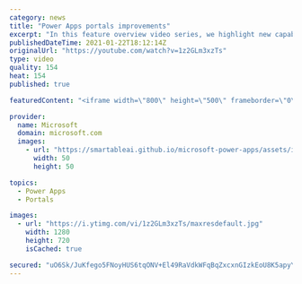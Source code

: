 ```yaml
---
category: news
title: "Power Apps portals improvements"
excerpt: "In this feature overview video series, we highlight new capabilities included in the latest update to Microsoft Power Apps.  Power Apps portals improvements bring new capabilities for makers and developers by providing a new identity management configuration experience with enhanced functionality to"
publishedDateTime: 2021-01-22T18:12:14Z
originalUrl: "https://youtube.com/watch?v=1z2GLm3xzTs"
type: video
quality: 154
heat: 154
published: true

featuredContent: "<iframe width=\"800\" height=\"500\" frameborder=\"0\" src=\"https://www.youtube.com/embed/1z2GLm3xzTs\" allow=\"accelerometer; autoplay; encrypted-media; gyroscope; picture-in-picture\" allowfullscreen></iframe>"

provider:
  name: Microsoft
  domain: microsoft.com
  images:
    - url: "https://smartableai.github.io/microsoft-power-apps/assets/images/organizations/microsoft.com-50x50.jpg"
      width: 50
      height: 50

topics:
  - Power Apps
  - Portals

images:
  - url: "https://i.ytimg.com/vi/1z2GLm3xzTs/maxresdefault.jpg"
    width: 1280
    height: 720
    isCached: true

secured: "uO6Sk/JuKfego5FNoyHUS6tqONV+El49RaVdkWFqBqZxcxnGIzkEoU8K5apyYQjrShDJ+hB38Iz0XKY2cU/VZ06xV9sHC2BYP/XgS1aJTmchwxiD/P4U6Efeof7kR9NMBDpWx+PEwjxxN7tSD9E5MgcFLUDed/gMlhPhE27mEt4Zjz2QBtK/LRVcHRUwtVvJwd1tZAabnAHfL5tNMYYL6A2QL74UHxqfkpHTT7/U/7za2Aa/MU95qX4KC9Ky4Ghr92rL39khRKve8dvyNXedrYnq/y6V/rF28YoiJPnuBxCjnmRrnXgM722rJeQUGszz4lrzPIb8ouRLZ84SHBkpcF0gZA6pjqzIB2jcV/VcX+Fu9PwqHgDYNcTF/UqyPt6NzPV1hN0N3dOHPXiXk051Sh+xhqQF8IqihhWOOuFb2xk=;9O7W9cS+zD7KIS0Sj1BqYQ=="
---
```


